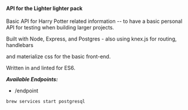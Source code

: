#### API for the Lighter lighter pack

Basic API for Harry Potter related information -- to have a basic personal API for testing when building larger projects.

Built with Node, Express, and Postgres - also using knex.js for routing, handlebars

and materialize css for the basic front-end.

Written in and linted for ES6.

  ***Available Endpoints:***
  - /endpoint


`brew services start postgresql`
